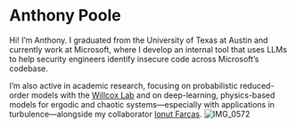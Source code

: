 # Anthony Poole

Hi! I’m Anthony. I graduated from the University of Texas at Austin and currently work at Microsoft, where I develop an internal tool that uses LLMs to help security engineers identify insecure code across Microsoft’s codebase.

I’m also active in academic research, focusing on probabilistic reduced-order models with the [Willcox Lab](https://kiwi.oden.utexas.edu) and on deep-learning, physics-based models for ergodic and chaotic systems—especially with applications in turbulence—alongside my collaborator [Ionut Farcas](https://math.vt.edu/people/faculty/farcas-ionut-gabriel.html).
![IMG_0572](https://github.com/user-attachments/assets/5e2cc26b-07a4-4747-a4d7-341b3d29ce36)
